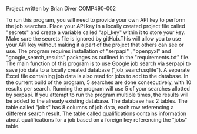 Project written by Brian Diver
COMP490-002

To run this program, you will need to provide your own API key to perform the job searches. Place your API key in a 
locally created project file called "secrets" and create a variable called "api_key" within it to store your key. 
Make sure the secrets file is ignored by gitHub.This will allow you to use your API key without making it a part of the 
project that others can see or use.
The program requires installation of "serpapi" , "openpyxl" and "google_search_results" packages as outlined in the 
"requirements.txt" file.
The main function of this program is to use Google job search via serpapi to save job data to a locally created database
("job_search.sqlite"). A separate Excel file containing job data is also read for jobs to add to the database.
In the current build of the program, 5 searches are done consecutively, with 10 results per search. Running the program
will use 5 of your searches allotted by serpapi. If you attempt to run the program multiple times, the results will be 
added to the already existing database.
The database has 2 tables. The table called "jobs" has 8 columns of job data, each row referencing a different search 
result. The table called qualifications contains information about qualifications for a job based on a foreign key 
referencing the "jobs" table.